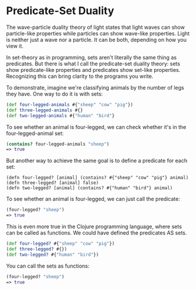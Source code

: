 # Predicate-Set Duality

The wave-particle duality theory of light states that light waves can show particle-like properties while particles can show wave-like properties. Light is neither just a wave nor a particle. It can be both, depending on how you view it.

In set-theory as in programming, sets aren't literally the same thing as predicates. But there is what I call the predicate-set duality theory: sets show predicate-like properties and predicates show set-like properties. Recognizing this can bring clarity to the programs you write.

To demonstrate, imagine we're classifying animals by the number of legs they have. One way to do it is with sets:

```clojure
(def four-legged-animals #{"sheep" "cow" "pig"})
(def three-legged-animals #{}
(def two-legged-animals #{"human" "bird"}
```

To see whether an animal is four-legged, we can check whether it's in the four-legged-animal set:
```clojure
(contains? four-legged-animals "sheep")
=> true
```

But another way to achieve the same goal is to define a predicate for each set:
```
(defn four-legged? [animal] (contains? #{"sheep" "cow" "pig"} animal)
(defn three-legged? [animal] false)
(defn two-legged? [animal] (contains? #{"human" "bird"} animal)
```
To see whether an animal is four-legged, we can just call the predicate:
```clojure
(four-legged? "sheep")
=> true
```

This is even more true in the Clojure programming language, where sets can be called as functions. We could have defined the predicates AS sets.

```clojure
(def four-legged? #{"sheep" "cow" "pig"})
(def three-legged? #{})
(def two-legged? #{"human" "bird"})
```
You can call the sets as functions:
```clojure
(four-legged? "sheep")
=> true
```
